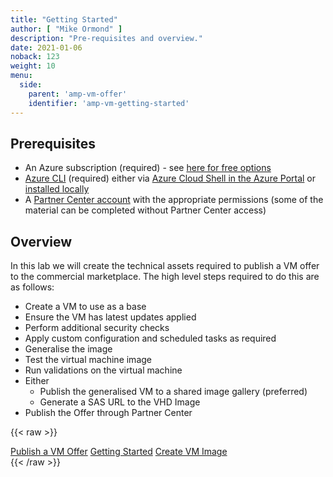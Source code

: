 ```yaml
---
title: "Getting Started"
author: [ "Mike Ormond" ]
description: "Pre-requisites and overview."
date: 2021-01-06
noback: 123
weight: 10
menu:
  side:
    parent: 'amp-vm-offer'
    identifier: 'amp-vm-getting-started'
---
```


## Prerequisites

* An Azure subscription (required) - see [here for free options](https://azure.microsoft.com/free/)
* [Azure CLI](https://docs.microsoft.com/cli/azure/get-started-with-azure-cli) (required) either via [Azure Cloud Shell in the Azure Portal](https://docs.microsoft.com/azure/cloud-shell/quickstart) or [installed locally](https://docs.microsoft.com/cli/azure/install-azure-cli)
* A [Partner Center account](../partnercenter/) with the appropriate permissions (some of the material can be completed without Partner Center access)

## Overview

In this lab we will create the technical assets required to publish a VM offer to the commercial marketplace. The high level steps required to do this are as follows:

* Create a VM to use as a base
* Ensure the VM has latest updates applied
* Perform additional security checks
* Apply custom configuration and scheduled tasks as required
* Generalise the image
* Test the virtual machine image
* Run validations on the virtual machine
* Either
  * Publish the generalised VM to a shared image gallery (preferred)
  * Generate a SAS URL to the VHD Image
* Publish the Offer through Partner Center

{{< raw >}}
  <nav class="paginate-container" aria-label="Pagination">
    <div class="pagination">
      <a class="previous_page" rel="next" href="../" aria-label="Previous Page">Publish a VM Offer</a>
      <!-- <span class="previous_page" aria-disabled="true">Previous</span> -->
      <a class="text-gray-light" href="." aria-label="Top">Getting Started</a>
      <a class="next_page" rel="next" href="../vmoffer-vm" aria-label="Next Page">Create VM Image</a>
      <!-- <span class="next_page" aria-disabled="true">Next</span> -->
    </div>
  </nav>
{{< /raw >}}
